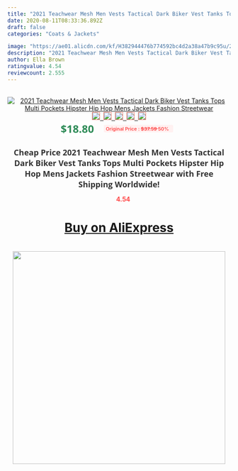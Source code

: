 ```yaml
---
title: "2021 Teachwear Mesh Men Vests Tactical Dark Biker Vest Tanks Tops Multi Pockets Hipster Hip Hop Mens Jackets Fashion Streetwear"
date: 2020-08-11T08:33:36.892Z
draft: false
categories: "Coats & Jackets"

image: "https://ae01.alicdn.com/kf/H382944476b774592bc4d2a38a47b9c95u/2021-Teachwear-Mesh-Men-Vests-Tactical-Dark-Biker-Vest-Tanks-Tops-Multi-Pockets-Hipster-Hip-Hop.jpg"
description: "2021 Teachwear Mesh Men Vests Tactical Dark Biker Vest Tanks Tops Multi Pockets Hipster Hip Hop Mens Jackets Fashion Streetwear"
author: Ella Brown
ratingvalue: 4.54
reviewcount: 2.555
---
```

<br>
<div style="text-align: center;">
<a href="https://s.click.aliexpress.com/e/_AFwdaH" target="_blank" rel="nofollow noopener noreferrer"><img alt="2021 Teachwear Mesh Men Vests Tactical Dark Biker Vest Tanks Tops Multi Pockets Hipster Hip Hop Mens Jackets Fashion Streetwear" class="magnifier-image" src="https://ae01.alicdn.com/kf/H382944476b774592bc4d2a38a47b9c95u/2021-Teachwear-Mesh-Men-Vests-Tactical-Dark-Biker-Vest-Tanks-Tops-Multi-Pockets-Hipster-Hip-Hop.jpg_640x640.jpg">
<br>
<img style="border:1px solid salmon" src="https://ae01.alicdn.com/kf/H382944476b774592bc4d2a38a47b9c95u/2021-Teachwear-Mesh-Men-Vests-Tactical-Dark-Biker-Vest-Tanks-Tops-Multi-Pockets-Hipster-Hip-Hop.jpg_120x120.jpg">&nbsp;&nbsp;<img style="border:1px solid salmon" src="https://ae01.alicdn.com/kf/H9080def335f644b597f36801cc6f4509G/2021-Teachwear-Mesh-Men-Vests-Tactical-Dark-Biker-Vest-Tanks-Tops-Multi-Pockets-Hipster-Hip-Hop.jpg_120x120.jpg">&nbsp;&nbsp;<img style="border:1px solid salmon" src="https://ae01.alicdn.com/kf/Hc94b8235a053480289848b6c956aa7ddE/2021-Teachwear-Mesh-Men-Vests-Tactical-Dark-Biker-Vest-Tanks-Tops-Multi-Pockets-Hipster-Hip-Hop.jpg_120x120.jpg">&nbsp;&nbsp;<img style="border:1px solid salmon" src="https://ae01.alicdn.com/kf/H2da747cc57694496bebc98795afede55y/2021-Teachwear-Mesh-Men-Vests-Tactical-Dark-Biker-Vest-Tanks-Tops-Multi-Pockets-Hipster-Hip-Hop.jpg_120x120.jpg">&nbsp;&nbsp;<img style="border:1px solid salmon" src="https://ae01.alicdn.com/kf/Hb332491fa6eb4e71aca284f587c2b9fdM/2021-Teachwear-Mesh-Men-Vests-Tactical-Dark-Biker-Vest-Tanks-Tops-Multi-Pockets-Hipster-Hip-Hop.jpg_120x120.jpg"></a></div><br0>
<div style="text-align: center;"><span style="background-color: white; border: 0px; box-sizing: border-box; color: seagreen; display: inline-block; font-family: &quot;open sans&quot; , &quot;arial&quot; , &quot;helvetica&quot; , sans-serif , &quot;heiti&quot;; font-size: 24px; font-stretch: inherit; font-weight: 700; line-height: inherit; margin: 0px 10px 0px 0px; padding: 0px; vertical-align: middle;">$18.80 </span>
<span style="background: rgb(255 , 241 , 241); border-radius: 3px; border: 0px; box-sizing: border-box; color: #ff4747; display: inline-block; font-family: inherit; font-size: 12px; font-stretch: inherit; font-style: inherit; font-variant: inherit; font-weight: 600; line-height: inherit; margin: 0px; padding: 2px 5px; transform: scale(0.9); vertical-align: middle;">Original Price : <b style="text-decoration: line-through;">$37.59 </b> 50%&nbsp;&nbsp;</span></div>
<h1 style="color: #333333; display: inline-block; font-family: &quot;open sans&quot; , &quot;arial&quot; , &quot;helvetica&quot; , sans-serif , &quot;heiti&quot;; font-size: 18px; font-stretch: inherit; font-weight: 700; text-align: center;">Cheap Price 2021 Teachwear Mesh Men Vests Tactical Dark Biker Vest Tanks Tops Multi Pockets Hipster Hip Hop Mens Jackets Fashion Streetwear with Free Shipping Worldwide!</h1>
<div style="color: #ff4747; text-align: center;">
<img src="https://4.bp.blogspot.com/-M0ZcTcb-5uY/XleCXlxnR4I/AAAAAAAAAEc/OrjgMkXV1oMQFaCRZj5HQwOCBcu3w1FegCPcBGAYYCw/s1600/star.png" style="height: 15px;">&nbsp;<b>4.54</b></div>
<div class="button_cont" align="center"><a class="buynow_a" href="https://s.click.aliexpress.com/e/_AFwdaH" target="_blank" rel="nofollow noopener noreferrer"><H1>Buy on AliExpress</H1></a></div><br>
<div class="separator" style="clear: both; text-align: center;">
<img src="https://lh3.googleusercontent.com/-pTy5HemUv9M/XlePHvY0dAI/AAAAAAAAAE4/0nX5iRUoIWY8eMW9Dpxeirr157OZliDIgCLcBGAsYHQ/s1600/badge.gif" width="480">
</div>
